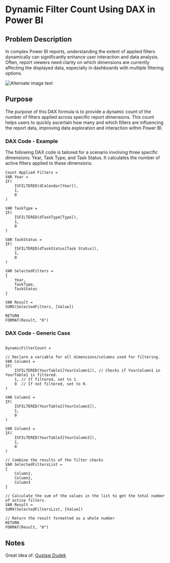 

# Dynamic Filter Count Using DAX in Power BI

## Problem Description
In complex Power BI reports, understanding the extent of applied filters dynamically can significantly enhance user interaction and data analysis. Often, report viewers need clarity on which dimensions are currently affecting the displayed data, especially in dashboards with multiple filtering options.

![Alternate image text](https://i.imgur.com/wAxP54X.gif)

## Purpose
The purpose of this DAX formula is to provide a dynamic count of the number of filters applied across specific report dimensions. This count helps users to quickly ascertain how many and which filters are influencing the report data, improving data exploration and interaction within Power BI.

### DAX Code - Example

The following DAX code is tailored for a scenario involving three specific dimensions: Year, Task Type, and Task Status. It calculates the number of active filters applied to these dimensions.

```
Count Applied Filters = 
VAR Year =
IF(
    ISFILTERED(dCalendar[Year]),
    1,
    0
)

VAR TaskType =
IF(
    ISFILTERED(dTaskType[Type]),
    1,
    0
)

VAR TaskStatus =
IF(
    ISFILTERED(dTaskStatus[Task Status]),
    1,
    0
)

VAR SelectedFilters =
{
    Year,
    TaskType,
    TaskStatus
}

VAR Result =
SUMX(SelectedFilters, [Value])

RETURN
FORMAT(Result, "0")

```

### DAX Code - Generic Case

```

DynamicFilterCount = 

// Declare a variable for all dimensions/columns used for filtering. 
VAR Column1 =
IF(
    ISFILTERED(YourTable1[YourColumn1]), // Checks if YourColumn1 in YourTable1 is filtered.
    1, // If filtered, set to 1.
    0  // If not filtered, set to 0.
)

VAR Column2 =
IF(
    ISFILTERED(YourTable2[YourColumn2]),
    1, 
    0  
)

VAR Column3 =
IF(
    ISFILTERED(YourTable3[YourColumn3]),
    1, 
    0  
)

// Combine the results of the filter checks
VAR SelectedFiltersList =
{
    Column1,
    Column2,
    Column3
}

// Calculate the sum of the values in the list to get the total number of active filters.
VAR Result =
SUMX(SelectedFiltersList, [Value])

// Return the result formatted as a whole number
RETURN
FORMAT(Result, "0")

```

## Notes
Great idea of: [Gustaw Dudek](https://www.linkedin.com/in/gustaw-dudek/)



